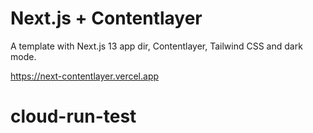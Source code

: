 # Next.js + Contentlayer

A template with Next.js 13 app dir, Contentlayer, Tailwind CSS and dark mode.

https://next-contentlayer.vercel.app


# cloud-run-test
